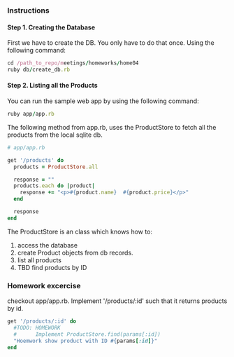 ### Instructions

#### Step 1. Creating the Database

First we have to create the DB. You only have to do that once. 
Using the following command: 
 
```ruby
cd /path_to_repo/meetings/homeworks/home04
ruby db/create_db.rb 
```

#### Step 2. Listing all the Products

You can run the sample web app by using the following command:

```ruby
ruby app/app.rb
```

The following method from app.rb, uses the ProductStore to fetch all the
products from the local sqlite db.

```ruby
# app/app.rb

get '/products' do
  products = ProductStore.all

  response = ""
  products.each do |product|
    response += "<p>#{product.name}  #{product.price}</p>"
  end

  response
end
```

The ProductStore is an class which knows how to:
 1. access the database
 2. create Product objects from db records.
 3. list all products
 4. TBD find products by ID 


### Homework excercise

checkout app/app.rb.
Implement '/products/:id' such that it returns products by id.

```ruby
get '/products/:id' do
  #TODO: HOMEWORK
  #      Implement ProductStore.find(params[:id])
  "Hoemwork show product with ID #{params[:id]}"
end
```


